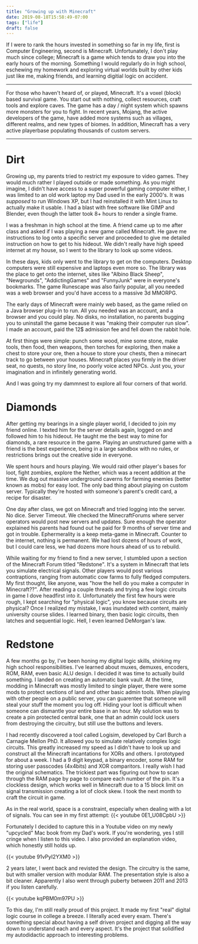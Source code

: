 ```yaml
---
title: "Growing up with Minecraft"
date: 2019-08-18T15:58:49-07:00
tags: ["life"]
draft: false
---
```


<span class="drop-caps">I</span>f I were to rank the hours invested in something so far in my life, first is Computer Engineering, second is Minecraft. Unfortunately, I don't play much since college; Minecraft is a game which tends to draw you into the early hours of the morning. Something I would regularly do in high school, eschewing my homework and exploring virtual worlds built by other kids just like me, making friends, and learning digitial logic on accident.
<br>
<hr>
<p class="f5">
For those who haven't heard of, or played, Minecraft. It's a voxel (block) based survival game. You start out with nothing, collect resources, craft tools and explore caves. The game has a day / night system which spawns more monsters for you to fight. In recent years, Mojang, the active developers of the game, have added more systems such as villages, different realms, and new types of biomes. In addition, Minecraft has a very active playerbase populating thousands of custom servers. 
</p>
<hr>

# Dirt

Growing up, my parents tried to restrict my exposure to video games. They would much rather I played outside or made something. As you might imagine, I didn't have access to a super powerful gaming computer either, I was limited to an old work laptop my Dad used in the early 2000's. It was _supposed_ to run Windows XP, but I had reinstalled it with Mint Linux to actually make it usable. I had a blast with free software like GIMP and Blender, even though the latter took 8+ hours to render a single frame. 

I was a freshman in high school at the time. A friend came up to me after class and asked if I was playing a new game called Minecraft. He gave me instructions to log onto a specific server and proceeded to give me detailed instruction on how to get to his hideout. We didn't really have high speed internet at my house, so I went to the library to look up some videos. 

In these days, kids only went to the library to get on the computers. Desktop computers were still expensive and laptops even more so. The library was the place to get onto the internet, sites like "Albino Black Sheep", "Newgrounds", "AddictingGames" and "FunnyJunk" were in everyone's bookmarks. The game Runescape was also fairly popular, all you needed was a web browser and you'd have access to a massive 3d MMORPG. 

The early days of Minecraft were mainly web based, as the game relied on a Java browser plug-in to run. All you needed was an account, and a browser and you could play. No disks, no installation, no parents bugging you to uninstall the game because it was "making their computer run slow". I made an account, paid the 12$ admission fee and fell down the rabbit hole.

At first things were simple: punch some wood, mine some stone, make tools, then food, then weapons, then torches for exploring, then make a chest to store your ore, then a house to store your chests, then a minecart track to go between your houses. Minecraft places you firmly in the driver seat, no quests, no story line, no poorly voice acted NPCs. Just you, your imagination and in infinitely generating world.

And I was going try my dammnest to explore all four corners of that world.

# Diamonds

After getting my bearings in a single player world, I decided to join my friend online. I texted him for the server details again, logged on and followed him to his hideout. He taught me the best way to mine for diamonds, a rare resource in the game. Playing an unstructured game with a friend is the best experience, being in a large sandbox with no rules, or restrictions brings out the creative side in everyone. 

We spent hours and hours playing. We would raid other player's bases for loot, fight zombies, explore the Nether, which was a recent addition at the time. We dug out massive underground caverns for farming enemies (better known as mobs) for easy loot. The only bad thing about playing on custom server. Typically they're hosted with someone's parent's credit card, a recipe for disaster. 

One day after class, we got on Minecraft and tried logging into the server. No dice. Server Timeout. We checked the MinecraftForums where server operators would post new servers and updates. Sure enough the operator explained his parents had found out he paid for 9 months of server time and got in trouble. Ephermerality is a keep meta-game in Minecraft. Counter to the internet, nothing is permanent. We had lost dozens of hours of work, but I could care less, we had dozens more hours ahead of us to rebuild.

While waiting for my friend to find a new server, I stumbled upon a section of the Minecraft Forum titled "Redstone". It's a system in Minecraft that lets you simulate electrical signals. Other players would post various contraptions, ranging from automatic cow farms to fully fledged computers. My first thought, like anyone, was "how the hell do you make a computer in Minecraft??". After reading a couple threads and trying a few logic circuits in game I dove headfirst into it. Unfortunately the first few hours were rough, I kept searching for "physical logic", you know because circuits are physical? Once I realized my mistake, I was inundated with content, mainly university course slides. I learned binary, then basic logic circuits, then latches and sequential logic. Hell, I even learned DeMorgan's law. 

# Redstone

A few months go by, I've been honing my digital logic skills, shirking my high school responsibilities. I've learned about muxes, demuxes, encoders, ROM, RAM, even basic ALU design. I decided it was time to actually build something. I landed on creating an automatic bank vault. At the time, modding in Minecraft was mostly limited to single player, there were some mods to protect sections of land and other basic admin tools. When playing with other people on a public server, you can guarentee that someone will steal your stuff the moment you log off. Hiding your loot is difficult when someone can dismantle your entire base in an hour. My solution was to create a pin protected central bank, one that an admin could lock users from destroying the circuitry, but still use the buttons and levers. 

I had recently discovered a tool called Logisim, developed by Carl Burch a Carnagie Mellon PhD. It allowed you to simulate relatively complex logic circuits. This greatly increased my speed as I didn't have to look up and construct all the Minecraft incantations for XORs and others. I prototyped for about a week. I had a 9 digit keypad, a binary encoder, some RAM for storing user passcodes (4x4bits) and XOR comparitors. I really wish I had the original schematics. The trickiest part was figuring out how to scan through the RAM page by page to compare each number of the pin. It's a clockless design, which works well in Minecraft due to a 15 block limit on signal transmission creating a lot of clock skew. I took the next month to craft the circuit in game.

As in the real world, space is a constraint, especially when dealing with a lot of signals. You can see in my first attempt:
{{< youtube 0E1_U08CpbU >}}

Fortunately I decided to capture this in a Youtube video on my newly "upcycled" Mac book from my Dad's work. If you're wondering, yes I still cringe when I listen to this video. I also provided an explanation video, which honestly still holds up.

{{< youtube 91vPyI2YXM0 >}}

2 years later, I went back and revisted the design. The circuitry is the same, but with smaller version with modular RAM. The presentation style is also a bit cleaner. Apparently I also went through puberty between 2011 and 2013 if you listen carefully. 


{{< youtube kqPBM0m97PU >}}

To this day, I'm still really proud of this project. It made my first "real" digital logic course in college a breeze. I literally aced every exam. There's something special about having a self driven project and digging all the way down to understand each and every aspect. It's the project that solidified my autodidactic approach to interesting problems. 
